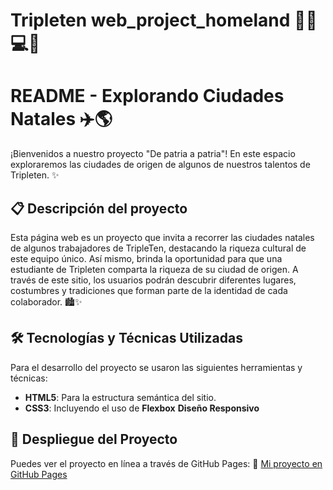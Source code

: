 # Tripleten web_project_homeland 👩‍💻💻✨

# README - Explorando Ciudades Natales ✈️🌎

¡Bienvenidos a nuestro proyecto "De patria a patria"! En este espacio exploraremos las ciudades de origen de algunos de nuestros talentos de Tripleten. ✨

## 📋 **Descripción del proyecto**

Esta página web es un proyecto que invita a recorrer las ciudades natales de algunos trabajadores de TripleTen, destacando la riqueza cultural de este equipo único. Así mismo, brinda la oportunidad para que una estudiante de Tripleten comparta la riqueza de su ciudad de origen. A través de este sitio, los usuarios podrán descubrir diferentes lugares, costumbres y tradiciones que forman parte de la identidad de cada colaborador. 🏙️✨

## 🛠️ **Tecnologías y Técnicas Utilizadas**

Para el desarrollo del proyecto se usaron las siguientes herramientas y técnicas:

- **HTML5**: Para la estructura semántica del sitio.
- **CSS3**: Incluyendo el uso de **Flexbox** **Diseño Responsivo**

## 🚀 Despliegue del Proyecto

Puedes ver el proyecto en línea a través de GitHub Pages:
📁 [Mi proyecto en GitHub Pages](https://gabs013.github.io/web_project_homeland/)
